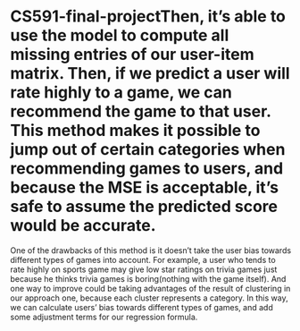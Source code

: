 # CS591-final-projectThen, it’s able to use the model to compute all missing entries of our user-item matrix. Then, if we predict a user will rate highly to a game, we can recommend the game to that user. This method makes it possible to jump out of certain categories when recommending games to users, and because the MSE is acceptable, it’s safe to assume the predicted score would be accurate. 
One of the drawbacks of this method is it doesn’t take the user bias towards different types of games into account. For example, a user who tends to rate highly on sports game may give low star ratings on trivia games just because he thinks trivia games is boring(nothing with the game itself). And one way to improve could be taking advantages of the result of clustering in our approach one, because each cluster represents a category. In this way, we can calculate users’ bias towards different types of games, and add some adjustment terms for our regression formula.  
